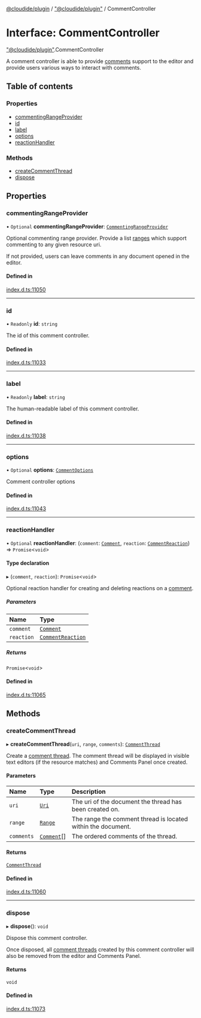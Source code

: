 [@cloudide/plugin](../README.md) / ["@cloudide/plugin"](../modules/_cloudide_plugin_.md) / CommentController

# Interface: CommentController

["@cloudide/plugin"](../modules/_cloudide_plugin_.md).CommentController

A comment controller is able to provide [comments](#CommentThread) support to the editor and
provide users various ways to interact with comments.

## Table of contents

### Properties

- [commentingRangeProvider](cloudide_plugin_.CommentController.md#commentingrangeprovider)
- [id](cloudide_plugin_.CommentController.md#id)
- [label](cloudide_plugin_.CommentController.md#label)
- [options](cloudide_plugin_.CommentController.md#options)
- [reactionHandler](cloudide_plugin_.CommentController.md#reactionhandler)

### Methods

- [createCommentThread](cloudide_plugin_.CommentController.md#createcommentthread)
- [dispose](cloudide_plugin_.CommentController.md#dispose)

## Properties

### commentingRangeProvider

• `Optional` **commentingRangeProvider**: [`CommentingRangeProvider`](cloudide_plugin_.CommentingRangeProvider.md)

Optional commenting range provider. Provide a list [ranges](#Range) which support commenting to any given resource uri.

If not provided, users can leave comments in any document opened in the editor.

#### Defined in

[index.d.ts:11050](https://github.com/shuyaqian/cloudide-plugin-api/blob/26b31b9/index.d.ts#L11050)

___

### id

• `Readonly` **id**: `string`

The id of this comment controller.

#### Defined in

[index.d.ts:11033](https://github.com/shuyaqian/cloudide-plugin-api/blob/26b31b9/index.d.ts#L11033)

___

### label

• `Readonly` **label**: `string`

The human-readable label of this comment controller.

#### Defined in

[index.d.ts:11038](https://github.com/shuyaqian/cloudide-plugin-api/blob/26b31b9/index.d.ts#L11038)

___

### options

• `Optional` **options**: [`CommentOptions`](cloudide_plugin_.CommentOptions.md)

Comment controller options

#### Defined in

[index.d.ts:11043](https://github.com/shuyaqian/cloudide-plugin-api/blob/26b31b9/index.d.ts#L11043)

___

### reactionHandler

• `Optional` **reactionHandler**: (`comment`: [`Comment`](cloudide_plugin_.Comment.md), `reaction`: [`CommentReaction`](cloudide_plugin_.CommentReaction.md)) => `Promise`<`void`\>

#### Type declaration

▸ (`comment`, `reaction`): `Promise`<`void`\>

Optional reaction handler for creating and deleting reactions on a [comment](#Comment).

##### Parameters

| Name | Type |
| :------ | :------ |
| `comment` | [`Comment`](cloudide_plugin_.Comment.md) |
| `reaction` | [`CommentReaction`](cloudide_plugin_.CommentReaction.md) |

##### Returns

`Promise`<`void`\>

#### Defined in

[index.d.ts:11065](https://github.com/shuyaqian/cloudide-plugin-api/blob/26b31b9/index.d.ts#L11065)

## Methods

### createCommentThread

▸ **createCommentThread**(`uri`, `range`, `comments`): [`CommentThread`](cloudide_plugin_.CommentThread.md)

Create a [comment thread](#CommentThread). The comment thread will be displayed in visible text editors (if the resource matches)
and Comments Panel once created.

#### Parameters

| Name | Type | Description |
| :------ | :------ | :------ |
| `uri` | [`Uri`](../classes/cloudide_plugin_.Uri.md) | The uri of the document the thread has been created on. |
| `range` | [`Range`](../classes/cloudide_plugin_.Range.md) | The range the comment thread is located within the document. |
| `comments` | [`Comment`](cloudide_plugin_.Comment.md)[] | The ordered comments of the thread. |

#### Returns

[`CommentThread`](cloudide_plugin_.CommentThread.md)

#### Defined in

[index.d.ts:11060](https://github.com/shuyaqian/cloudide-plugin-api/blob/26b31b9/index.d.ts#L11060)

___

### dispose

▸ **dispose**(): `void`

Dispose this comment controller.

Once disposed, all [comment threads](#CommentThread) created by this comment controller will also be removed from the editor
and Comments Panel.

#### Returns

`void`

#### Defined in

[index.d.ts:11073](https://github.com/shuyaqian/cloudide-plugin-api/blob/26b31b9/index.d.ts#L11073)
